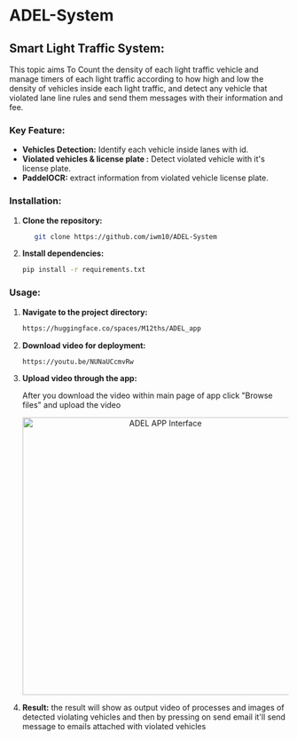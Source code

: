 # ADEL-System
















## Smart Light Traffic System:
This topic aims To Count the density of each light traffic vehicle and manage timers of each light traffic according to how high and low the density of vehicles inside each light traffic, and detect any vehicle that violated lane line rules and send them messages with their information and fee. 

### Key Feature:
- **Vehicles  Detection:** Identify each vehicle inside lanes with id.
- **Violated vehicles & license plate :** Detect violated vehicle with it's license plate.
- **PaddelOCR:** extract information from violated vehicle license plate.





### Installation:
1. **Clone the repository:**
    ```bash
       git clone https://github.com/iwm10/ADEL-System   
2. **Install dependencies:**
   ```bash
   pip install -r requirements.txt
### Usage:
1. **Navigate to the project directory:**
   ```bash
   https://huggingface.co/spaces/M12ths/ADEL_app
2. **Download video for deployment:**
   ```bash
   https://youtu.be/NUNaUCcmvRw
3. **Upload video through the app:**
   
    After you download the video within main page of app click "Browse files" and upload the video

   <div align="center">
    <img src="https://github.com/iwm10/ADEL-System/blob/main/Detection-Violation-System/Interface%20ADEL_APP.jpg" alt="ADEL APP Interface" width="500"/>
</div>

 4. **Result:**
    the result will show as output video of processes and images of detected violating vehicles and then by pressing on send email it'll send message to emails attached with violated vehicles 
